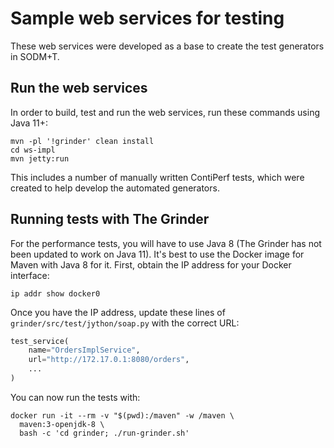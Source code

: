 # Sample web services for testing

These web services were developed as a base to create the test generators in SODM+T.

## Run the web services

In order to build, test and run the web services, run these commands using Java 11+:

```shell
mvn -pl '!grinder' clean install
cd ws-impl
mvn jetty:run
```

This includes a number of manually written ContiPerf tests, which were created to help develop the automated generators.

## Running tests with The Grinder

For the performance tests, you will have to use Java 8 (The Grinder has not been updated to work on Java 11).
It's best to use the Docker image for Maven with Java 8 for it.
First, obtain the IP address for your Docker interface:

```shell
ip addr show docker0
```

Once you have the IP address, update these lines of `grinder/src/test/jython/soap.py` with the correct URL:

```python
test_service(
    name="OrdersImplService",
    url="http://172.17.0.1:8080/orders",
    ...
)
```

You can now run the tests with:

```shell
docker run -it --rm -v "$(pwd):/maven" -w /maven \
  maven:3-openjdk-8 \
  bash -c 'cd grinder; ./run-grinder.sh'
```
